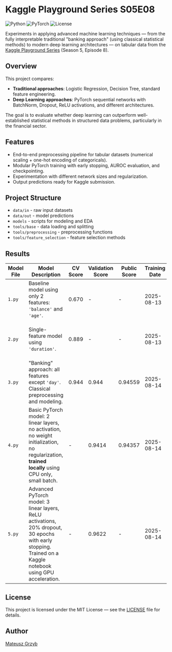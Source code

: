 # Kaggle Playground Series S05E08
![Python](https://img.shields.io/badge/Python-3.11-blue)
![PyTorch](https://img.shields.io/badge/PyTorch-2.x-red)
![License](https://img.shields.io/badge/License-MIT-green)

Experiments in applying advanced machine learning techniques — from the fully interpretable traditional "banking approach" (using classical statistical methods) to modern deep learning architectures — on tabular data from the [Kaggle Playground Series](https://www.kaggle.com/competitions/playground-series-s5e8) (Season 5, Episode 8).


## Overview
This project compares:
- **Traditional approaches**: Logistic Regression, Decision Tree, standard feature engineering.  
- **Deep Learning approaches**: PyTorch sequential networks with BatchNorm, Dropout, ReLU activations, and different architectures.

The goal is to evaluate whether deep learning can outperform well-established statistical methods in structured data problems, particularly in the financial sector.

## Features
- End-to-end preprocessing pipeline for tabular datasets (numerical scaling + one-hot encoding of categoricals).  
- Modular PyTorch training with early stopping, AUROC evaluation, and checkpointing.  
- Experimentation with different network sizes and regularization.  
- Output predictions ready for Kaggle submission.

## Project Structure
* `data/in` - raw input datasets
* `data/out` - model predictions
* `models` - scripts for modeling and EDA
* `tools/base` - data loading and splitting
* `tools/preprocessing` - preprocessing functions
* `tools/feature_selection` - feature selection methods

## Results
| Model File | Model Description | CV Score | Validation Score | Public Score | Training Date | Notes / Key Observations |
|------------|-----------------|---------|-----------------|--------------|---------------|-------------------------|
| `1.py`     | Baseline model using only 2 features: `'balance'` and `'age'`. | 0.670 | - | - | 2025-08-13 | Very simple baseline; serves as reference point for all other models. |
| `2.py`     | Single-feature model using `'duration'`. | 0.889 | - | - | 2025-08-13 | Demonstrates high predictive power of `'duration'` alone. |
| `3.py`     | "Banking" approach: all features except `'day'`. Classical preprocessing and modeling. | 0.944 | 0.944 | 0.94559 | 2025-08-14 | Strong classical model; consistent CV and validation performance. |
| `4.py`     | Basic PyTorch model: 2 linear layers, no activation, no weight initialization, no regularization, **trained locally** using CPU only, small batch. | - | 0.9414 | 0.94357 | 2025-08-14 | Minimal neural network; competitive despite simplicity, shows potential of DL. |
| `5.py`     | Advanced PyTorch model: 3 linear layers, ReLU activations, 20% dropout, 30 epochs with early stopping. Trained on a Kaggle notebook using GPU acceleration. | - | 0.9622 | - | 2025-08-14 | Best deep learning configuration; early stopping prevented overfitting. |


## License
This project is licensed under the MIT License — see the [LICENSE](LICENSE) file for details.

## Author
[Mateusz Grzyb](https://mateuszgrzyb.pl/o-mnie)
